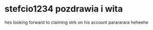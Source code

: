 # stefcio1234 pozdrawia i wita
hes looking forward to claiming strk on his account
parararara
heheehe
